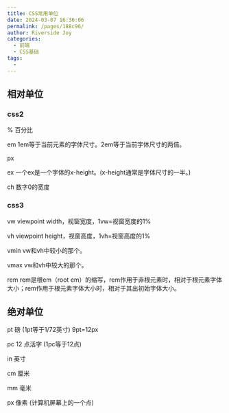 ```yaml
---
title: CSS常用单位
date: 2024-03-07 16:36:06
permalink: /pages/188c96/
author: Riverside Joy
categories:
  - 前端
  - CSS基础
tags:
  - 
---
```

## 相对单位

### css2

%	   百分比

em	   1em等于当前元素的字体尺寸。2em等于当前字体尺寸的两倍。

px

ex	   一个ex是一个字体的x-height。(x-height通常是字体尺寸的一半。)

ch	   数字0的宽度

### css3

vw	   viewpoint width，视窗宽度，1vw=视窗宽度的1%

vh	   viewpoint height，视窗高度，1vh=视窗高度的1%

vmin   vw和vh中较小的那个。

vmax   vw和vh中较大的那个。

rem	   rem是根em（root em）的缩写，rem作用于非根元素时，相对于根元素字体大小；rem作用于根元素字体大小时，相对于其出初始字体大小。

## 绝对单位

pt	磅 (1pt等于1/72英寸) 9pt=12px

pc	12 点活字 (1pc等于12点)

in	英寸

cm	厘米

mm	毫米

px	像素 (计算机屏幕上的一个点)